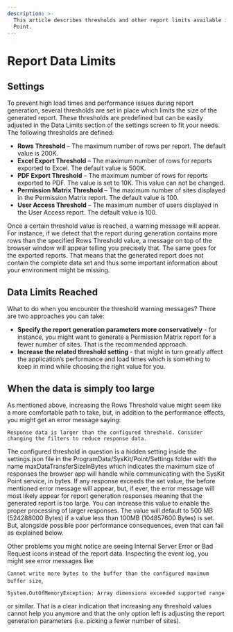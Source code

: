```yaml
---
description: >-
  This article describes thresholds and other report limits available in SysKit
  Point.
---
```


# Report Data Limits

## Settings

To prevent high load times and performance issues during report generation, several thresholds are set in place which limits the size of the generated report. These thresholds are predefined but can be easily adjusted in the Data Limits section of the settings screen to fit your needs. The following thresholds are defined:

* **Rows Threshold** – The maximum number of rows per report. The default value is 200K.
* **Excel Export Threshold** – The maximum number of rows for reports exported to Excel. The default value is 500K.  
* **PDF Export Threshold** – The maximum number of rows for reports exported to PDF. The value is set to 10K. This value can not be changed.
* **Permission Matrix Threshold** – The maximum number of sites displayed in the Permission Matrix report. The default value is 100. 
* **User Access Threshold** – The maximum number of users displayed in the User Access report. The default value is 100. 

Once a certain threshold value is reached, a warning message will appear. For instance, if we detect that the report during generation contains more rows than the specified Rows Threshold value, a message on top of the browser window will appear telling you precisely that. The same goes for the exported reports. That means that the generated report does not contain the complete data set and thus some important information about your environment might be missing.

## Data Limits Reached

What to do when you encounter the threshold warning messages? There are two approaches you can take:

* **Specify the report generation parameters more conservatively** - for instance, you might want to generate a Permission Matrix report for a fewer number of sites. That is the recommended approach. 
* **Increase the related threshold setting** - that might in turn greatly affect the application’s performance and load times which is something to keep in mind while choosing the right value for you. 

## When the data is simply too large

As mentioned above, increasing the Rows Threshold value might seem like a more comfortable path to take, but, in addition to the performance effects, you might get an error message saying:

`Response data is larger than the configured threshold. Consider changing the filters to reduce response data.`

The configured threshold in question is a hidden setting inside the settings.json file in the ProgramData/SysKit/Point/Settings folder with the name maxDataTransferSizeInBytes which indicates the maximum size of responses the browser app will handle while communicating with the SysKit Point service, in bytes. If any response exceeds the set value, the before mentioned error message will appear, but, if ever, the error message will most likely appear for report generation responses meaning that the generated report is too large. You can increase this value to enable the proper processing of larger responses. The value will default to 500 MB \(524288000 Bytes\) if a value less than 100MB \(104857600 Bytes\) is set. But, alongside possible poor performance consequences, even that can fail as explained below.

Other problems you might notice are seeing Internal Server Error or Bad Request icons instead of the report data. Inspecting the event log, you might see error messages like

`Cannot write more bytes to the buffer than the configured maximum buffer size`,

`System.OutOfMemoryException: Array dimensions exceeded supported range`

or similar. That is a clear indication that increasing any threshold values cannot help you anymore and that the only option left is adjusting the report generation parameters \(i.e. picking a fewer number of sites\).

